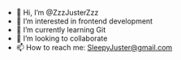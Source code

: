- 👋 Hi, I’m @ZzzJusterZzz
- 👀 I’m interested in frontend development
- 🌱 I’m currently learning Git
- 💞️ I’m looking to collaborate
- 📫 How to reach me: SleepyJuster@gmail.com

    
